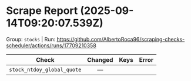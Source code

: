 # Scrape Report (2025-09-14T09:20:07.539Z)

Group: `stocks`  |  Run: https://github.com/AlbertoRoca96/scraping-checks-scheduler/actions/runs/17709210358

| Check | Changed | Keys | Error |
|---|:---:|:--|:--|
| `stock_ntdoy_global_quote` | — |  |  |
